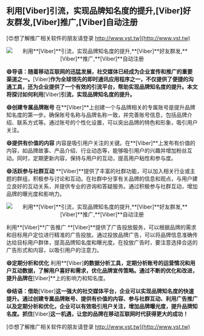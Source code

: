 ## **利用**[Viber]**引流，实现品牌知名度的提升,**[Viber]**好友群发,**[Viber]**推广,**[Viber]**自动注册**

[😍想了解推广相关软件的朋友请登录 http://www.vst.tw](http://www.vst.tw)

 <center><img src="https://vst.tw/MP4/tuiguang/png/3.png" alt="利用**[Viber]**引流，实现品牌知名度的提升,**[Viber]**好友群发,**[Viber]**推广,**[Viber]**自动注册"></center>

**😄导语：随着移动互联网的迅猛发展，社交媒体已经成为企业宣传和推广的重要渠道之一。**[Viber]**作为全球领先的即时通讯应用程序之一，不仅提供了便捷的沟通工具，还为企业提供了一个有效的引流平台，帮助实现品牌知名度的提升。本文将探讨如何利用**[Viber]**引流，实现品牌知名度的提升。**

**😄创建专属品牌账号**
在**[Viber]**上创建一个与品牌相关的专属账号是提升品牌知名度的第一步。确保账号名称与品牌名称一致，并完善账号信息，包括品牌介绍、联系方式等。通过账号的个性化设置，可以突出品牌的特色和形象，吸引用户关注。

**😄提供有价值的内容**
内容是吸引用户关注的关键。在**[Viber]**上发布有价值的内容，如品牌故事、产品介绍、行业动态等，能够吸引用户的兴趣并增加粉丝互动。同时，定期更新内容，保持与用户的互动，提高用户粘性和参与度。

**😄活跃参与社群互动**
**[Viber]**提供了丰富的社群功能，可以加入相关行业或主题的群组，积极参与讨论和互动。在社群中分享有关品牌的信息和观点，与用户建立良好的互动关系，并提供专业的咨询和答疑服务。通过积极参与社群互动，增加品牌的曝光度和影响力。

 <center><img src="https://vst.tw/MP4/tuiguang/png/5.png" alt="利用**[Viber]**引流，实现品牌知名度的提升,**[Viber]**好友群发,**[Viber]**推广,**[Viber]**自动注册"></center>

利用**[Viber]**广告推广
**[Viber]**提供了广告投放服务，可以根据品牌的需求和目标用户定位进行精准的广告投放。通过投放品牌广告，可以将品牌信息准确传达给目标用户群体，提高品牌知名度和曝光度。在投放广告时，要注意选择合适的广告形式和内容，以吸引用户的注意力。

**😄定期分析和优化**
利用**[Viber]**的数据分析工具，定期分析账号的运营情况和用户互动数据，了解用户喜好和需求，优化品牌宣传策略。通过不断的优化和改进，提升品牌在**[Viber]**上的影响力和知名度。

**😄结语：借助**[Viber]**这一强大的社交媒体平台，企业可以实现品牌知名度的快速提升。通过创建专属品牌账号、提供有价值的内容、参与社群互动、利用广告推广以及定期分析和优化，企业可以有效吸引用户关注，增加品牌曝光度，提升品牌知名度。抓住**[Viber]**这一机遇，让您的品牌在移动互联网时代获得更大的成功！**

[😍想了解推广相关软件的朋友请登录 http://www.vst.tw](http://www.vst.tw)



